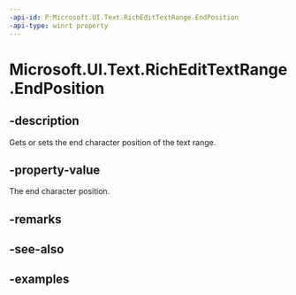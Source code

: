```yaml
---
-api-id: P:Microsoft.UI.Text.RichEditTextRange.EndPosition
-api-type: winrt property
---
```


<!-- Property syntax.
public int EndPosition { get;  set; }
-->

# Microsoft.UI.Text.RichEditTextRange.EndPosition

## -description

Gets or sets the end character position of the text range.

## -property-value

The end character position.

## -remarks

## -see-also

## -examples

